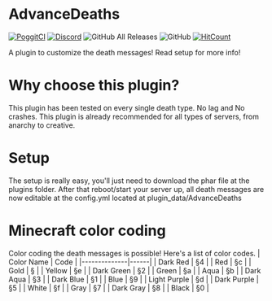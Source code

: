 # AdvanceDeaths
[![PoggitCI](https://poggit.pmmp.io/shield.state/Sudo)](https://poggit.pmmp.io/p/AdvanceDeaths)
[![Discord](https://discordapp.com/api/guilds/717993428423671818/embed.png)](https://discord.gg/ZyUUy57)
![GitHub All Releases](https://img.shields.io/github/downloads/ErikX-PMMP/AdvanceDeaths/total)
![GitHub](https://img.shields.io/github/license/ErikX-PMMP/AdvanceDeaths)
[![HitCount](http://hits.dwyl.com/ErikX-PMMP/Sudo.svg)](http://hits.dwyl.com/ErikX-PMMP/AdvanceDeaths)

A plugin to customize the death messages!
Read setup for more info!

# Why choose this plugin?
This plugin has been tested on every single death type. No lag and No crashes.
This plugin is already recommended for all types of servers, from anarchy to creative.
# Setup
The setup is really easy, you'll just need to download the phar file at the plugins folder.
After that reboot/start your server up, all death messages are now editable at the config.yml located at plugin_data/AdvanceDeaths


# Minecraft color coding
Color coding the death messages is possible!
Here's a list of color codes.
| Color Name   | Code |
|--------------|------|
| Dark Red     | §4   |
| Red          | §c   |
| Gold         | §    |
| Yellow       | §e   |
| Dark Green   | §2   |
| Green        | §a   |
| Aqua         | §b   |
| Dark Aqua    | §3   |
| Dark Blue    | §1   |
| Blue         | §9   |
| Light Purple | §d   |
| Dark Purple  | §5   |
| White        | §f   |
| Gray         | §7   |
| Dark Gray    | §8   |
| Black        | §0   |
